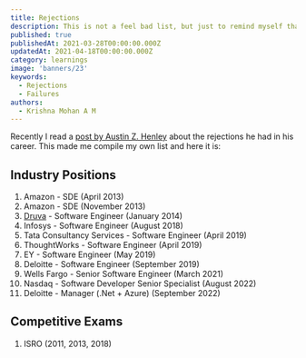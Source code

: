 ```yaml
---
title: Rejections
description: This is not a feel bad list, but just to remind myself that whatever happens life must go on.
published: true
publishedAt: 2021-03-28T00:00:00.000Z
updatedAt: 2021-04-18T00:00:00.000Z
category: learnings
image: 'banners/23'
keywords:  
  - Rejections
  - Failures
authors:
  - Krishna Mohan A M
---
```


Recently I read a [post by Austin Z. Henley](https://web.eecs.utk.edu/~azh/blog/allmyrejections.html) about the rejections he had in his career. This made me compile my own list and here it is: 

## Industry Positions

1. Amazon - SDE (April 2013)
2. Amazon - SDE (November 2013)
3. [Druva](https://www.druva.com/) - Software Engineer (January 2014)
4. Infosys - Software Engineer (August 2018)
5. Tata Consultancy Services - Software Engineer (April 2019)
6. ThoughtWorks - Software Engineer (April 2019)
7. EY - Software Engineer (May 2019)
8. Deloitte - Software Engineer (September 2019)
9. Wells Fargo - Senior Software Engineer (March 2021)
10. Nasdaq - Software Developer Senior Specialist (August 2022)
11. Deloitte - Manager (.Net + Azure) (September 2022)

## Competitive Exams

1. ISRO (2011, 2013, 2018)
